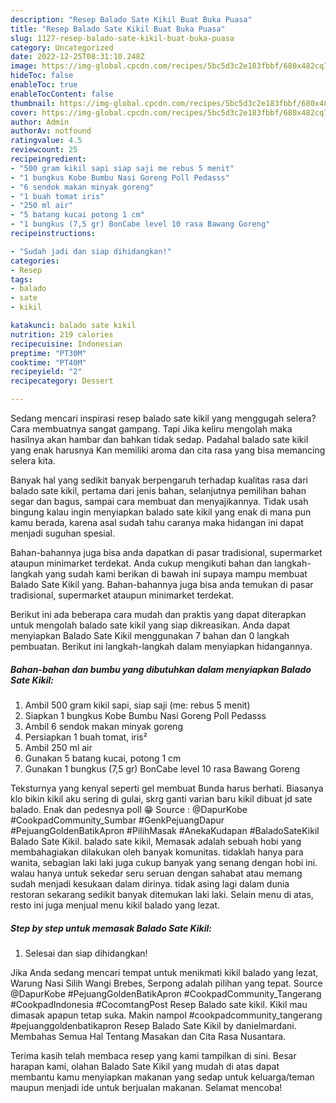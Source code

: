 ```yaml
---
description: "Resep Balado Sate Kikil Buat Buka Puasa"
title: "Resep Balado Sate Kikil Buat Buka Puasa"
slug: 1127-resep-balado-sate-kikil-buat-buka-puasa
category: Uncategorized
date: 2022-12-25T08:31:10.248Z
image: https://img-global.cpcdn.com/recipes/5bc5d3c2e183fbbf/680x482cq70/balado-sate-kikil-foto-resep-utama.jpg
hideToc: false
enableToc: true
enableTocContent: false
thumbnail: https://img-global.cpcdn.com/recipes/5bc5d3c2e183fbbf/680x482cq70/balado-sate-kikil-foto-resep-utama.jpg
cover: https://img-global.cpcdn.com/recipes/5bc5d3c2e183fbbf/680x482cq70/balado-sate-kikil-foto-resep-utama.jpg
author: Admin
authorAv: notfound
ratingvalue: 4.5
reviewcount: 25
recipeingredient:
- "500 gram kikil sapi siap saji me rebus 5 menit"
- "1 bungkus Kobe Bumbu Nasi Goreng Poll Pedasss"
- "6 sendok makan minyak goreng"
- "1 buah tomat iris"
- "250 ml air"
- "5 batang kucai potong 1 cm"
- "1 bungkus (7,5 gr) BonCabe level 10 rasa Bawang Goreng"
recipeinstructions:

- "Sudah jadi dan siap dihidangkan!"
categories:
- Resep
tags:
- balado
- sate
- kikil

katakunci: balado sate kikil 
nutrition: 219 calories
recipecuisine: Indonesian
preptime: "PT30M"
cooktime: "PT40M"
recipeyield: "2"
recipecategory: Dessert

---
```



Sedang mencari inspirasi resep balado sate kikil yang menggugah selera? Cara membuatnya sangat gampang. Tapi Jika keliru mengolah maka hasilnya akan hambar dan bahkan tidak sedap. Padahal balado sate kikil yang enak harusnya Kan memiliki aroma dan cita rasa yang bisa memancing selera kita.


Banyak hal yang sedikit banyak berpengaruh terhadap kualitas rasa dari balado sate kikil, pertama dari jenis bahan, selanjutnya pemilihan bahan segar dan bagus, sampai cara membuat dan menyajikannya. Tidak usah bingung kalau ingin menyiapkan balado sate kikil yang enak di mana pun kamu berada, karena asal sudah tahu caranya maka hidangan ini dapat menjadi suguhan spesial.

Bahan-bahannya juga bisa anda dapatkan di pasar tradisional, supermarket ataupun minimarket terdekat. Anda cukup mengikuti bahan dan langkah-langkah yang sudah kami berikan di bawah ini supaya mampu membuat Balado Sate Kikil yang. Bahan-bahannya juga bisa anda temukan di pasar tradisional, supermarket ataupun minimarket terdekat.


Berikut ini ada beberapa cara mudah dan praktis yang dapat diterapkan untuk mengolah balado sate kikil yang siap dikreasikan. Anda dapat menyiapkan Balado Sate Kikil menggunakan 7 bahan dan 0 langkah pembuatan. Berikut ini langkah-langkah dalam menyiapkan hidangannya.

<!--inarticleads1-->

##### Bahan-bahan dan bumbu yang dibutuhkan dalam menyiapkan Balado Sate Kikil:

1. Ambil 500 gram kikil sapi, siap saji (me: rebus 5 menit)
1. Siapkan 1 bungkus Kobe Bumbu Nasi Goreng Poll Pedasss
1. Ambil 6 sendok makan minyak goreng
1. Persiapkan 1 buah tomat, iris²
1. Ambil 250 ml air
1. Gunakan 5 batang kucai, potong 1 cm
1. Gunakan 1 bungkus (7,5 gr) BonCabe level 10 rasa Bawang Goreng


Teksturnya yang kenyal seperti gel membuat Bunda harus berhati. Biasanya klo bikin kikil aku sering di gulai, skrg ganti varian baru kikil dibuat jd sate balado. Enak dan pedesnya poll 😁 Source : @DapurKobe #CookpadCommunity_Sumbar #GenkPejuangDapur #PejuangGoldenBatikApron #PilihMasak #AnekaKudapan #BaladoSateKikil Balado Sate Kikil. balado sate kikil, Memasak adalah sebuah hobi yang membahagiakan dilakukan oleh banyak komunitas. tidaklah hanya para wanita, sebagian laki laki juga cukup banyak yang senang dengan hobi ini. walau hanya untuk sekedar seru seruan dengan sahabat atau memang sudah menjadi kesukaan dalam dirinya. tidak asing lagi dalam dunia restoran sekarang sedikit banyak ditemukan laki laki. Selain menu di atas, resto ini juga menjual menu kikil balado yang lezat. 

<!--inarticleads2-->

##### Step by step untuk memasak Balado Sate Kikil:


1. Selesai dan siap dihidangkan!

Jika Anda sedang mencari tempat untuk menikmati kikil balado yang lezat, Warung Nasi Silih Wangi Brebes, Serpong adalah pilihan yang tepat. Source @DapurKobe #PejuangGoldenBatikApron #CookpadCommunity_Tangerang #CookpadIndonesia #CocomtangPost Resep Balado sate kikil. Kikil mau dimasak apapun tetap suka. Makin nampol #cookpadcommunity_tangerang #pejuanggoldenbatikapron Resep Balado Sate Kikil by danielmardani. Membahas Semua Hal Tentang Masakan dan Cita Rasa Nusantara. 

Terima kasih telah membaca resep yang kami tampilkan di sini. Besar harapan kami, olahan Balado Sate Kikil yang mudah di atas dapat membantu kamu menyiapkan makanan yang sedap untuk keluarga/teman maupun menjadi ide untuk berjualan makanan. Selamat mencoba!
